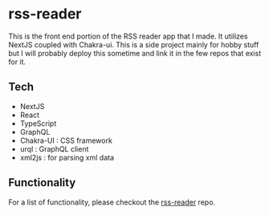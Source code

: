 # rss-reader

This is the front end portion of the RSS reader app that I made. It utilizes NextJS coupled with Chakra-ui. This is a side project mainly for hobby stuff but I will probably deploy this sometime and link it in the few repos that exist for it.

## Tech
- NextJS
- React
- TypeScript
- GraphQL
- Chakra-UI : CSS framework
- urql : GraphQL client
- xml2js : for parsing xml data

## Functionality
For a list of functionality, please checkout the [rss-reader](https://github.com/ryanchew3/rss-reader) repo.
